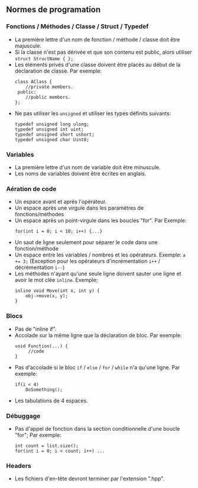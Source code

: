 ## Normes de programation

### Fonctions / Méthodes / Classe / Struct / Typedef
- La première lettre d'un nom de fonction / méthode / classe doit être majuscule.
- Si la classe n'est pas dérivée et que son contenu est public, alors utiliser ```struct StructName { };```
- Les éléments privés d'une classe doivent être placés au début de la déclaration de classe. Par exemple:
    ```
    class AClass {
        //private members.
     public:
        //public members.
    };
    ```
- Ne pas utiliser les ```unsigned``` et utiliser les types définits suivants:
    ```
    typedef unsigned long ulong;
    typedef unsigned int uint; 
    typedef unsigned short ushort;
    typedef unsigned char Uint8;
    ```
### Variables
- La première lettre d'un nom de variable doit être minuscule.
- Les noms de variables doivent être écrites en anglais.

### Aération de code
- Un espace avant et après l'opérateur.
- Un espace après une virgule dans les paramètres de fonctions/méthodes
- Un espace après un point-virgule dans les boucles "for". Par Exemple: 
    ```
    for(int i = 0; i < 10; i++) {...}
    ```
- Un saut de ligne seulement pour séparer le code dans une fonction/méthode
- Un espace entre les variables / nombres et les opérateurs. Exemple: ```a += 3;```
  (Exception pour les opérateurs d'incrémentation ```i++``` / décrémentation ```i--```)
- Les méthodes n'ayant qu'une seule ligne doivent sauter une ligne et avoir le mot clée ```inline```. Exemple: 
   ```
   inline void Move(int x, int y) {
       obj->move(x, y);
   }
   ```

### Blocs
- Pas de "inline if".
- Accolade sur la même ligne que la déclaration de bloc. Par exemple:
    ```
    void Function(...) {
         //code
    }
    ```
- Pas d'accolade si le bloc ```if``` / ```else``` / ```for``` / ```while``` n'a qu'une ligne. Par exemple:
    ```
    if(i < 4) 
        DoSomething();
    ```
- Les tabulations de 4 espaces.

### Débuggage
- Pas d'appel de fonction dans la section conditionnelle d'une boucle "for"; Par exemple:
    ```
    int count = list.size();
    for(int i = 0; i < count; i++) ...
    ```

### Headers
- Les fichiers d'en-tête devront terminer par l'extension ".hpp".

###
